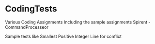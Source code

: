 # CodingTests
Various Coding Assignments Including the sample assignments
Spirent - CommandProcesseor

Sample tests like Smallest Positive Integer
Line for conflict

